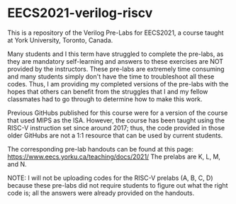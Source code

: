 # EECS2021-verilog-riscv

This is a repository of the Verilog Pre-Labs for EECS2021, a course taught at York University, Toronto, Canada.

Many students and I this term have struggled to complete the pre-labs, as they are mandatory self-learning and answers to these exercises are NOT provided by the instructors.
These pre-labs are extremely time consuming and many students simply don't have the time to troubleshoot all these codes.
Thus, I am providing my completed versions of the pre-labs with the hopes that others can benefit from the struggles that I and my fellow classmates had to go through to determine how to make this work.

Previous GitHubs published for this course were for a version of the course that used MIPS as the ISA.
However, the course has been taught using the RISC-V instruction set since around 2017; thus, the code provided in those older GitHubs are not a 1:1 resource that can be used by current students.

The corresponding pre-lab handouts can be found at this page:
https://www.eecs.yorku.ca/teaching/docs/2021/
The prelabs are K, L, M, and N.

NOTE: I will not be uploading codes for the RISC-V prelabs (A, B, C, D) because these pre-labs did not require students to figure out what the right code is; all the answers were already provided on the handouts.
